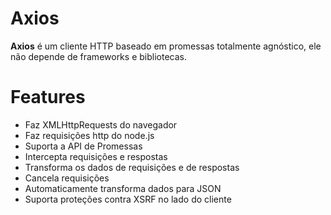 # Axios

**Axios** é um cliente HTTP baseado em promessas totalmente agnóstico, ele não depende de frameworks e bibliotecas.

# Features
- Faz XMLHttpRequests do navegador
- Faz requisições http do node.js
- Suporta a API de Promessas
- Intercepta requisições e respostas
- Transforma os dados de requisições e de respostas
- Cancela requisições
- Automaticamente transforma dados para JSON
- Suporta proteções contra XSRF no lado do cliente